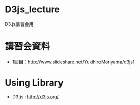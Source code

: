 D3js_lecture
============

D3.js講習会用

# 講習会資料
* 1回目：http://www.slideshare.net/YukihiroMoriyama/d3js1

# Using Library
* D3.js : http://d3js.org/
